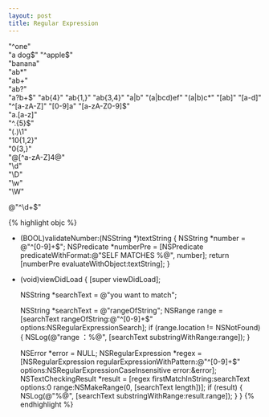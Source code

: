 ```yaml
---
layout: post
title: Regular Expression
---
```


 "^one"  
 "a dog$"  
 "^apple$"  
 "banana"  
 "ab*"  
 "ab+"  
 "ab?"  
 "a?b+$"  
 "ab{4}"  
 "ab{1,}"  
 "ab{3,4}"  
 "a|b"  
 "(a|bcd)ef"  
 "(a|b)c*"  
 "[ab]"  
 "[a-d]"  
 "^[a-zA-Z]"  
 "[0-9]a"  
 "[a-zA-Z0-9]$"  
 "a.[a-z]"  
 "^.{5}$"  
 "(.)\1"  
 "10\{1,2\}"  
 "0\{3,\}"  
 "@[^a-zA-Z]4@"  
 "\d"  
 "\D"  
 "\w"  
 "\W"  

 @"^\\d\+$"  

{% highlight objc %}
 - (BOOL)validateNumber:(NSString *)textString {
     NSString *number = @"^[0-9]+$";
     NSPredicate *numberPre = [NSPredicate predicateWithFormat:@"SELF MATCHES %@", number];
     return [numberPre evaluateWithObject:textString];
 }

 - (void)viewDidLoad {
     [super viewDidLoad];

     NSString *searchText = @"you want to match";
     
     NSString *searchText = @"rangeOfString";
     NSRange range = [searchText rangeOfString:@"^[0-9]+$" options:NSRegularExpressionSearch];
     if (range.location != NSNotFound) {
        NSLog(@"range ：%@", [searchText substringWithRange:range]);
     }

     NSError *error = NULL;
     NSRegularExpression *regex = [NSRegularExpression regularExpressionWithPattern:@"^[0-9]+$" options:NSRegularExpressionCaseInsensitive error:&error];
     NSTextCheckingResult *result = [regex firstMatchInString:searchText options:0 range:NSMakeRange(0, [searchText length])];
     if (result) {
         NSLog(@"%@", [searchText substringWithRange:result.range]);
     }
 }
 {% endhighlight %}
